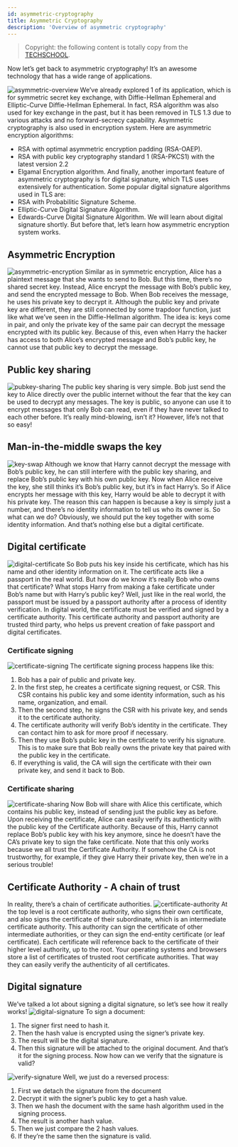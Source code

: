 ```yaml
---
id: asymmetric-cryptography
title: Asymmetric Cryptography
description: 'Overview of asymmetric cryptography'
---
```

> Copyright: the following content is totally copy from the [TECHSCHOOL](https://dev.to/techschoolguru/a-complete-overview-of-ssl-tls-and-its-cryptographic-system-36pd).

Now let’s get back to asymmetric cryptography! It’s an awesome technology that has a wide range of applications.

![asymmetric-overview](/docs/assets/Security/asymmetric-overview.png)
We’ve already explored 1 of its application, which is for symmetric secret key exchange, with Diffie-Hellman Ephemeral and Elliptic-Curve Diffie-Hellman Ephemeral.
In fact, RSA algorithm was also used for key exchange in the past, but it has been removed in TLS 1.3 due to various attacks and no forward-secrecy capability.
Asymmetric cryptography is also used in encryption system. Here are asymmetric encryption algorithms:
- RSA with optimal asymmetric encryption padding (RSA-OAEP).
- RSA with public key cryptography standard 1 (RSA-PKCS1) with the latest version 2.2
- Elgamal Encryption algorithm.
And finally, another important feature of asymmetric cryptography is for digital signature, which TLS uses extensively for authentication.
Some popular digital signature algorithms used in TLS are:
- RSA with Probabilitic Signature Scheme.
- Elliptic-Curve Digital Signature Algorithm.
- Edwards-Curve Digital Signature Algorithm.
We will learn about digital signature shortly. But before that, let’s learn how asymmetric encryption system works.
## Asymmetric Encryption
![asymmetric-encryption](/docs/assets/Security/asymmetric-encryption.png)
Similar as in symmetric encryption, Alice has a plaintext message that she wants to send to Bob.
But this time, there’s no shared secret key. Instead, Alice encrypt the message with Bob’s public key, and send the encrypted message to Bob.
When Bob receives the message, he uses his private key to decrypt it.
Although the public key and private key are different, they are still connected by some trapdoor function, just like what we’ve seen in the Diffie-Hellman algorithm.
The idea is: keys come in pair, and only the private key of the same pair can decrypt the message encrypted with its public key.
Because of this, even when Harry the hacker has access to both Alice’s encrypted message and Bob’s public key, he cannot use that public key to decrypt the message.

## Public key sharing
![pubkey-sharing](/docs/assets/Security/pubkey-sharing.png)
The public key sharing is very simple. Bob just send the key to Alice directly over the public internet without the fear that the key can be used to decrypt any messages.
The key is public, so anyone can use it to encrypt messages that only Bob can read, even if they have never talked to each other before. It’s really mind-blowing, isn’t it?
However, life’s not that so easy!

## Man-in-the-middle swaps the key
![key-swap](/docs/assets/Security/key-swap.png)
Although we know that Harry cannot decrypt the message with Bob’s public key, he can still interfere with the public key sharing, and replace Bob’s public key with his own public key.
Now when Alice receive the key, she still thinks it’s Bob’s public key, but it’s in fact Harry’s. So if Alice encrypts her message with this key, Harry would be able to decrypt it with his private key.
The reason this can happen is because a key is simply just a number, and there’s no identity information to tell us who its owner is.
So what can we do? Obviously, we should put the key together with some identity information. And that’s nothing else but a digital certificate.

## Digital certificate
![digital-certificate](/docs/assets/Security/digital-certificate.png)
So Bob puts his key inside his certificate, which has his name and other identity information on it. The certificate acts like a passport in the real world.
But how do we know it’s really Bob who owns that certificate? What stops Harry from making a fake certificate under Bob’s name but with Harry’s public key?
Well, just like in the real world, the passport must be issued by a passport authority after a process of identity verification. In digital world, the certificate must be verified and signed by a certificate authority.
This certificate authority and passport authority are trusted third party, who helps us prevent creation of fake passport and digital certificates.

### Certificate signing
![certificate-signing](/docs/assets/Security/certificate-signing.png)
The certificate signing process happens like this:
1. Bob has a pair of public and private key.
1. In the first step, he creates a certificate signing request, or CSR. This CSR contains his public key and some identity information, such as his name, organization, and email.
1. Then the second step, he signs the CSR with his private key, and sends it to the certificate authority.
1. The certificate authority will verify Bob’s identity in the certificate. They can contact him to ask for more proof if necessary.
1. Then they use Bob’s public key in the certificate to verify his signature. This is to make sure that Bob really owns the private key that paired with the public key in the certificate.
1. If everything is valid, the CA will sign the certificate with their own private key, and send it back to Bob.

### Certificate sharing
![certificate-sharing](/docs/assets/Security/certificate-sharing.png)
Now Bob will share with Alice this certificate, which contains his public key, instead of sending just the public key as before.
Upon receiving the certificate, Alice can easily verify its authenticity with the public key of the Certificate authority.
Because of this, Harry cannot replace Bob’s public key with his key anymore, since he doesn’t have the CA’s private key to sign the fake certificate.
Note that this only works because we all trust the Certificate Authority. If somehow the CA is not trustworthy, for example, if they give Harry their private key, then we’re in a serious trouble!

## Certificate Authority - A chain of trust
In reality, there’s a chain of certificate authorities.
![certificate-authority](/docs/assets/Security/certificate-authority.png)
At the top level is a root certificate authority, who signs their own certificate, and also signs the certificate of their subordinate, which is an intermediate certificate authority.
This authority can sign the certificate of other intermediate authorities, or they can sign the end-entity certificate (or leaf certificate).
Each certificate will reference back to the certificate of their higher level authority, up to the root.
Your operating systems and browsers store a list of certificates of trusted root certificate authorities. That way they can easily verify the authenticity of all certificates.

## Digital signature
We’ve talked a lot about signing a digital signature, so let’s see how it really works!
![digital-signature](/docs/assets/Security/digital-signature.png)
To sign a document:
1. The signer first need to hash it.
1. Then the hash value is encrypted using the signer’s private key.
1. The result will be the digital signature.
1. Then this signature will be attached to the original document.
And that’s it for the signing process. Now how can we verify that the signature is valid?

![verify-signature](/docs/assets/Security/verify-signature.png)
Well, we just do a reversed process:
1. First we detach the signature from the document
1. Decrypt it with the signer’s public key to get a hash value.
1. Then we hash the document with the same hash algorithm used in the signing process.
1. The result is another hash value.
1. Then we just compare the 2 hash values.
1. If they’re the same then the signature is valid.
